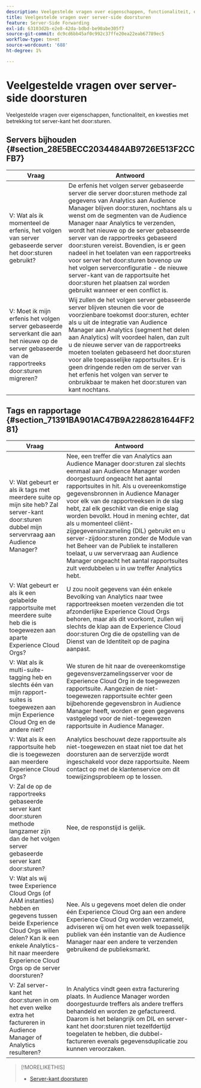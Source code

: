 ```yaml
---
description: Veelgestelde vragen over eigenschappen, functionaliteit, en kwesties met betrekking tot server-kant het door:sturen.
title: Veelgestelde vragen over server-side doorsturen
feature: Server-Side Forwarding
exl-id: 63103d2b-e2e8-42da-bdbd-be90abe305f7
source-git-commit: dc9cd6bb45af0c992c37ffe20ea22eab67789ec5
workflow-type: tm+mt
source-wordcount: '688'
ht-degree: 1%

---
```


# Veelgestelde vragen over server-side doorsturen

Veelgestelde vragen over eigenschappen, functionaliteit, en kwesties met betrekking tot server-kant het door:sturen.

## Servers bijhouden {#section_28E5BECC2034484AB9726E513F2CCFB7}

| Vraag | Antwoord |
|--- |--- |
| V: Wat als ik momenteel de erfenis, het volgen van server gebaseerde server het door:sturen gebruikt? | De erfenis het volgen server gebaseerde server die server door:sturen methode zal gegevens van Analytics aan Audience Manager blijven door:sturen, nochtans als u wenst om de segmenten van de Audience Manager naar Analytics te verzenden, wordt het nieuwe op de server gebaseerde server van de rapportreeks gebaseerd door:sturen vereist. Bovendien, is er geen nadeel in het toelaten van een rapportreeks voor server het door:sturen bovenop uw het volgen serverconfiguratie - de nieuwe server-kant van de rapportsuite het door:sturen het plaatsen zal worden gebruikt wanneer er een conflict is. |
| V: Moet ik mijn erfenis het volgen server gebaseerde serverkant die aan het nieuwe op de server gebaseerde van de rapportreeks door:sturen migreren? | Wij zullen de het volgen server gebaseerde server blijven steunen die voor de voorzienbare toekomst door:sturen, echter als u uit de integratie van Audience Manager aan Analytics (segment het delen aan Analytics) wilt voordeel halen, dan zult u de nieuwe server van de rapportreeks moeten toelaten gebaseerd het door:sturen voor alle toepasselijke rapportsuites. Er is geen dringende reden om de server van het erfenis het volgen van server te onbruikbaar te maken het door:sturen van kant nochtans. |

## Tags en rapportage {#section_71391BA901AC47B9A2286281644FF281}

| Vraag | Antwoord |
|--- |--- |
| V: Wat gebeurt er als ik tags met meerdere suite op mijn site heb? Zal server-kant door:sturen dubbel mijn servervraag aan Audience Manager? | Nee, een treffer die van Analytics aan Audience Manager door:sturen zal slechts eenmaal aan Audience Manager worden doorgestuurd ongeacht het aantal rapportsuites in hit. Als u overeenkomstige gegevensbronnen in Audience Manager voor elk van de rapportreeksen in de slag hebt, zal elk geschikt van die enige slag worden bevolkt.  Houd in mening echter, dat als u momenteel cliënt-zijgegevensinzameling (DIL) gebruikt en u server-zijdoor:sturen zonder de Module van het Beheer van de Publiek te installeren toelaat, u uw servervraag aan Audience Manager ongeacht het aantal rapportsuites zult verdubbelen u in uw treffer Analytics hebt. |
| V: Wat gebeurt er als ik een gelabelde rapportsuite met meerdere suite heb die is toegewezen aan aparte Experience Cloud Orgs? | U zou nooit gegevens van één enkele Bevolking van Analytics naar twee rapportreeksen moeten verzenden die tot afzonderlijke Experience Cloud Orgs behoren, maar als dit voorkomt, zullen wij slechts de klap aan de Experience Cloud door:sturen Org die de opstelling van de Dienst van de Identiteit op de pagina aanpast. |
| V: Wat als ik multi-suite-tagging heb en slechts één van mijn rapport-suites is toegewezen aan mijn Experience Cloud Org en de andere niet? | We sturen de hit naar de overeenkomstige gegevensverzamelingsserver voor de Experience Cloud Org in de toegewezen rapportsuite. Aangezien de niet-toegewezen rapportsuite echter geen bijbehorende gegevensbron in Audience Manager heeft, worden er geen gegevens vastgelegd voor de niet-toegewezen rapportsuite in Audience Manager. |
| V: Wat als ik een rapportsuite heb die is toegewezen aan meerdere Experience Cloud Orgs? | Analytics beschouwt deze rapportsuite als niet-toegewezen en staat niet toe dat het doorsturen aan de serverzijde wordt ingeschakeld voor deze rapportsuite. Neem contact op met de klantenservice om dit toewijzingsprobleem op te lossen. |
| V: Zal de op de rapportreeks gebaseerde server kant door:sturen methode langzamer zijn dan de het volgen server gebaseerde server kant door:sturen? | Nee, de responstijd is gelijk. |
| V: Wat als wij twee Experience Cloud Orgs (of AAM instanties) hebben en gegevens tussen beide Experience Cloud Orgs willen delen? Kan ik een enkele Analytics-hit naar meerdere Experience Cloud Orgs op de server doorsturen? | Nee. Als u gegevens moet delen die onder één Experience Cloud Org aan een andere Experience Cloud Org worden verzameld, adviseren wij om het even welk toepasselijk publiek van één instantie van de Audience Manager naar een andere te verzenden gebruikend de publieksmarkt. |
| V: Zal server-kant het door:sturen in om het even welke extra het factureren in Audience Manager of Analytics resulteren? | In Analytics vindt geen extra facturering plaats. In Audience Manager worden doorgestuurde treffers als andere treffers behandeld en worden ze gefactureerd.  Daarom is het belangrijk om DIL en server-kant het door:sturen niet tezelfdertijd toegelaten te hebben, die dubbel-factureren evenals gegevensduplicatie zou kunnen veroorzaken. |

>[!MORELIKETHIS]
>
>* [Server-kant doorsturen](/help/admin/admin/c-manage-report-suites/c-edit-report-suites/general/c-server-side-forwarding/ssf.md)

